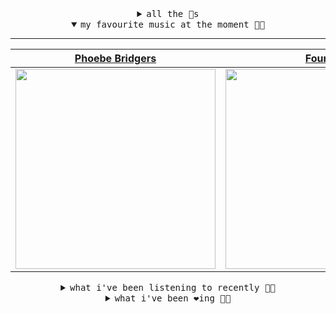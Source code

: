 <details>

<summary align="center"><samp>all the 🥚s</samp></summary>
<hr />

<a href="https://github.com/bitttttten"><img src="https://avatars2.githubusercontent.com/u/19930241?s=90&u=2aef7cbf4a59d361894145c97676391ec46fea4d&v=4" width="30" height="30" /><a href="https://github.com/pvinis"><img src="https://avatars0.githubusercontent.com/u/100233?s=90&v=4" width="30" height="30" />

<samp><a href="https://github.com/bitttttten/bitttttten/issues/1">become an 🥚</a></samp>

</details>

<details open>

<summary align="center"><samp>my favourite music at the moment 🎵🎶</samp></summary>
<hr />

<!-- toc -->

| [Phoebe Bridgers](https://open.spotify.com/artist/1r1uxoy19fzMxunt3ONAkG)                                                                                        | [Four Tet](https://open.spotify.com/artist/7Eu1txygG6nJttLHbZdQOh)                                                                                               | [Orville Peck](https://open.spotify.com/artist/46auOkH1pk28rWrSoUNhLo)                                                                                           | [Whirr](https://open.spotify.com/artist/1tnjjbgszXYa8BbyTzwM0w)                                                                                                  |
| ---------------------------------------------------------------------------------------------------------------------------------------------------------------- | ---------------------------------------------------------------------------------------------------------------------------------------------------------------- | ---------------------------------------------------------------------------------------------------------------------------------------------------------------- | ---------------------------------------------------------------------------------------------------------------------------------------------------------------- |
| [<img src="https://i.scdn.co/image/1c90d650ee787a51e18e475584b595c9234eac48" width="320" height="auto">](https://open.spotify.com/artist/1r1uxoy19fzMxunt3ONAkG) | [<img src="https://i.scdn.co/image/f96458025a0640bf1d3c8f764a42ec21d4db1eae" width="320" height="auto">](https://open.spotify.com/artist/7Eu1txygG6nJttLHbZdQOh) | [<img src="https://i.scdn.co/image/bb2055b78f4eec9b5e19cb9e9792395b71a4564b" width="320" height="auto">](https://open.spotify.com/artist/46auOkH1pk28rWrSoUNhLo) | [<img src="https://i.scdn.co/image/8a9439bac564b40de782ecad0ccfd67386d035e9" width="320" height="auto">](https://open.spotify.com/artist/1tnjjbgszXYa8BbyTzwM0w) |

<!-- tocstop -->

</details>

<details>

<summary align="center"><samp>what i've been listening to recently 🎵🎶</samp></summary>
<hr />

<!-- toc -->

| [Lush<br />Four Tet](https://open.spotify.com/track/4KjNEsQ4jkqXwCmsn71a9p)                                                                                     | [Whatever Comes to Mind<br />MorMor](https://open.spotify.com/track/0ntyYV99MFp7f7MGZlwYj4)                                                                     | [Glasshouses<br />Maribou State](https://open.spotify.com/track/7isVqPzG3R5ni6IM4YG0sv)                                                                         | [Little Dreamer<br />Future Islands](https://open.spotify.com/track/51uL9XvdRUwKbxWYIi6q6P)                                                                     |
| --------------------------------------------------------------------------------------------------------------------------------------------------------------- | --------------------------------------------------------------------------------------------------------------------------------------------------------------- | --------------------------------------------------------------------------------------------------------------------------------------------------------------- | --------------------------------------------------------------------------------------------------------------------------------------------------------------- |
| [<img src="https://i.scdn.co/image/f96458025a0640bf1d3c8f764a42ec21d4db1eae" width="320" height="auto">](https://open.spotify.com/track/4KjNEsQ4jkqXwCmsn71a9p) | [<img src="https://i.scdn.co/image/80cd4920d6be5fd32aa562b31e535e53d303b832" width="320" height="auto">](https://open.spotify.com/track/0ntyYV99MFp7f7MGZlwYj4) | [<img src="https://i.scdn.co/image/1294a548ccadf00500f3524e7fa64434cf2fa6f5" width="320" height="auto">](https://open.spotify.com/track/7isVqPzG3R5ni6IM4YG0sv) | [<img src="https://i.scdn.co/image/0e8afdfeee69deaa7ccbe2181d382f9a17fad2f1" width="320" height="auto">](https://open.spotify.com/track/51uL9XvdRUwKbxWYIi6q6P) |

<!-- tocstop -->

</details>

<details>

<summary align="center"><samp>what i've been ❤️ing 🎵🎶</samp></summary>
<hr />

<!-- toc -->

| [8am Soliloquy<br />Stubbleman](https://open.spotify.com/album/2pS16QBMngUyaf47Jn72ho)                                                                          | [Hamnavoe<br />Erland Cooper](https://open.spotify.com/album/2F5fka7pQPN25PWepN7jqH)                                                                            | [Daughter<br />Four Tet](https://open.spotify.com/album/74r6JJ97ipO0CREXP9PMqZ)                                                                                 | [Idontknow<br />Jamie xx](https://open.spotify.com/album/05Jf78ScRG8YeX4aLwxjMk)                                                                                |
| --------------------------------------------------------------------------------------------------------------------------------------------------------------- | --------------------------------------------------------------------------------------------------------------------------------------------------------------- | --------------------------------------------------------------------------------------------------------------------------------------------------------------- | --------------------------------------------------------------------------------------------------------------------------------------------------------------- |
| [<img src="https://i.scdn.co/image/ab67616d0000b2739700ad3ecc3494fc2b5543aa" width="320" height="auto">](https://open.spotify.com/album/2pS16QBMngUyaf47Jn72ho) | [<img src="https://i.scdn.co/image/ab67616d0000b2731dd84506a3b7dec5d60639af" width="320" height="auto">](https://open.spotify.com/album/2F5fka7pQPN25PWepN7jqH) | [<img src="https://i.scdn.co/image/ab67616d0000b2733f31769b727102837cb32a63" width="320" height="auto">](https://open.spotify.com/album/74r6JJ97ipO0CREXP9PMqZ) | [<img src="https://i.scdn.co/image/ab67616d0000b2736d4e7bd358891d4abb8953e7" width="320" height="auto">](https://open.spotify.com/album/05Jf78ScRG8YeX4aLwxjMk) |

<!-- tocstop -->

</details>

